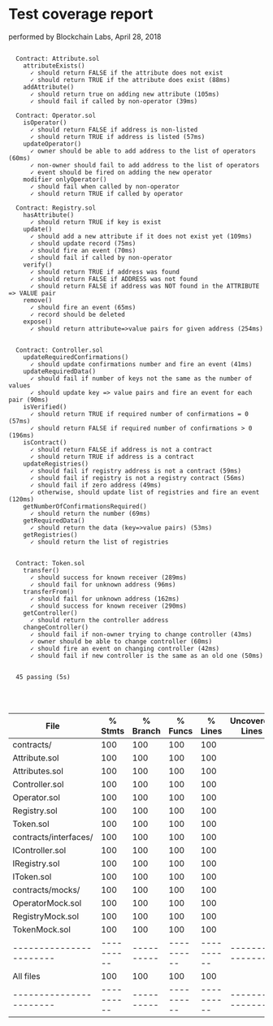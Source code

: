 # Test coverage report
performed by Blockchain Labs, April 28, 2018

```

  Contract: Attribute.sol
    attributeExists()
      ✓ should return FALSE if the attribute does not exist
      ✓ should return TRUE if the attribute does exist (88ms)
    addAttribute()
      ✓ should return true on adding new attribute (105ms)
      ✓ should fail if called by non-operator (39ms)

  Contract: Operator.sol
    isOperator()
      ✓ should return FALSE if address is non-listed
      ✓ should return TRUE if address is listed (57ms)
    updateOperator()
      ✓ owner should be able to add address to the list of operators (60ms)
      ✓ non-owner should fail to add address to the list of operators
      ✓ event should be fired on adding the new operator
    modifier onlyOperator()
      ✓ should fail when called by non-operator
      ✓ should return TRUE if called by operator

  Contract: Registry.sol
    hasAttribute()
      ✓ should return TRUE if key is exist
    update()
      ✓ should add a new attribute if it does not exist yet (109ms)
      ✓ should update record (75ms)
      ✓ should fire an event (70ms)
      ✓ should fail if called by non-operator
    verify()
      ✓ should return TRUE if address was found
      ✓ should return FALSE if ADDRESS was not found
      ✓ should return FALSE if address was NOT found in the ATTRIBUTE => VALUE pair
    remove()
      ✓ should fire an event (65ms)
      ✓ record should be deleted
    expose()
      ✓ should return attribute=>value pairs for given address (254ms)


  Contract: Controller.sol
    updateRequiredConfirmations()
      ✓ should update confirmations number and fire an event (41ms)
    updateRequiredData()
      ✓ should fail if number of keys not the same as the number of values
      ✓ should update key => value pairs and fire an event for each pair (90ms)
    isVerified()
      ✓ should return TRUE if required number of confirmations = 0 (57ms)
      ✓ should return FALSE if required number of confirmations > 0 (196ms)
    isContract()
      ✓ should return FALSE if address is not a contract
      ✓ should return TRUE if address is a contract
    updateRegistries()
      ✓ should fail if registry address is not a contract (59ms)
      ✓ should fail if registry is not a registry contract (56ms)
      ✓ should fail if zero address (49ms)
      ✓ otherwise, should update list of registries and fire an event (120ms)
    getNumberOfConfirmationsRequired()
      ✓ should return the number (69ms)
    getRequiredData()
      ✓ should return the data (key=>value pairs) (53ms)
    getRegistries()
      ✓ should return the list of registries


  Contract: Token.sol
    transfer()
      ✓ should success for known receiver (289ms)
      ✓ should fail for unknown address (96ms)
    transferFrom()
      ✓ should fail for unknown address (162ms)
      ✓ should success for known receiver (290ms)
    getController()
      ✓ should return the controller address
    changeController()
      ✓ should fail if non-owner trying to change controller (43ms)
      ✓ owner should be able to change controller (60ms)
      ✓ should fire an event on changing controller (42ms)
      ✓ should fail if new controller is the same as an old one (50ms)


  45 passing (5s)

```

<br><br>

File                   |  % Stmts | % Branch |  % Funcs |  % Lines |Uncovered Lines |
-----------------------|----------|----------|----------|----------|----------------|
 contracts/            |      100 |      100 |      100 |      100 |                |
  Attribute.sol        |      100 |      100 |      100 |      100 |                |
  Attributes.sol       |      100 |      100 |      100 |      100 |                |
  Controller.sol       |      100 |      100 |      100 |      100 |                |
  Operator.sol         |      100 |      100 |      100 |      100 |                |
  Registry.sol         |      100 |      100 |      100 |      100 |                |
  Token.sol            |      100 |      100 |      100 |      100 |                |
 contracts/interfaces/ |      100 |      100 |      100 |      100 |                |
  IController.sol      |      100 |      100 |      100 |      100 |                |
  IRegistry.sol        |      100 |      100 |      100 |      100 |                |
  IToken.sol           |      100 |      100 |      100 |      100 |                |
 contracts/mocks/      |      100 |      100 |      100 |      100 |                |
  OperatorMock.sol     |      100 |      100 |      100 |      100 |                |
  RegistryMock.sol     |      100 |      100 |      100 |      100 |                |
  TokenMock.sol        |      100 |      100 |      100 |      100 |                |
-----------------------|----------|----------|----------|----------|----------------|
All files              |      100 |      100 |      100 |      100 |                |
-----------------------|----------|----------|----------|----------|----------------|